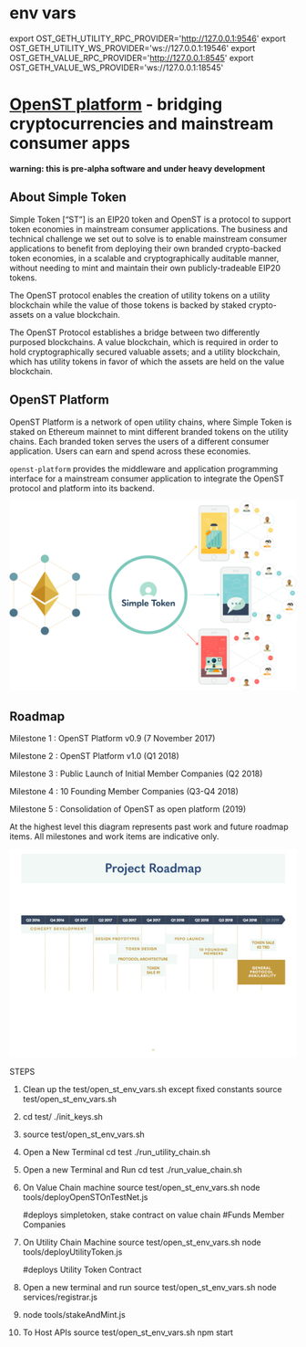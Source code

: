 # env vars
export OST_GETH_UTILITY_RPC_PROVIDER='http://127.0.0.1:9546'
export OST_GETH_UTILITY_WS_PROVIDER='ws://127.0.0.1:19546'
export OST_GETH_VALUE_RPC_PROVIDER='http://127.0.0.1:8545'
export OST_GETH_VALUE_WS_PROVIDER='ws://127.0.0.1:18545'

# [OpenST platform](https://simpletoken.org) - bridging cryptocurrencies and mainstream consumer apps

**warning: this is pre-alpha software and under heavy development**

## About Simple Token

Simple Token [“ST”] is an EIP20 token and OpenST is a protocol to support token economies in mainstream consumer applications. The business and technical challenge we set out to solve is to enable mainstream consumer applications to benefit from deploying their own branded crypto-backed token economies, in a scalable and cryptographically auditable manner, without needing to mint and maintain their own publicly-tradeable EIP20 tokens.

The OpenST protocol enables the creation of utility tokens on a utility blockchain while the value of those tokens is backed by staked crypto-assets on a value blockchain.

The OpenST Protocol establishes a bridge between two differently purposed blockchains.  A value blockchain, which is required in order to hold cryptographically secured valuable assets; and a utility blockchain, which has utility tokens in favor of which the assets are held on the value blockchain.

## OpenST Platform

OpenST Platform is a network of open utility chains, where Simple Token is staked on Ethereum mainnet to mint different branded tokens on the utility chains.  Each branded token serves the users of a different consumer application.  Users can earn and spend across these economies.

`openst-platform` provides the middleware and application programming interface for a mainstream consumer application to integrate the OpenST protocol and platform into its backend.

![](docs/platform-illustration.png)

## Roadmap

Milestone 1 : OpenST Platform v0.9 (7 November 2017)

Milestone 2 : OpenST Platform v1.0 (Q1 2018)

Milestone 3 : Public Launch of Initial Member Companies (Q2 2018)

Milestone 4 : 10 Founding Member Companies (Q3-Q4 2018)

Milestone 5 : Consolidation of OpenST as open platform (2019)

At the highest level this diagram represents past work and future roadmap items.  All milestones and work items are indicative only.

![](docs/roadmap.png)

STEPS

1) Clean up the test/open_st_env_vars.sh except fixed constants
    source test/open_st_env_vars.sh

2) cd test/
   ./init_keys.sh

3) source test/open_st_env_vars.sh

4) Open a New Terminal
    cd test
    ./run_utility_chain.sh

5) Open a new Terminal and Run
    cd test
    ./run_value_chain.sh

6) On Value Chain machine
    source test/open_st_env_vars.sh
    node tools/deployOpenSTOnTestNet.js

    #deploys simpletoken, stake contract on value chain
    #Funds Member Companies

7) On Utility Chain Machine
    source test/open_st_env_vars.sh
    node tools/deployUtilityToken.js

    #deploys Utility Token Contract

8) Open a new terminal and run
    source test/open_st_env_vars.sh
    node services/registrar.js

9) node tools/stakeAndMint.js

10) To Host APIs
    source test/open_st_env_vars.sh
    npm start
